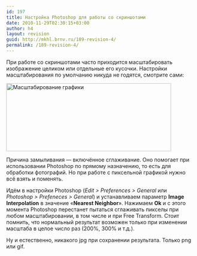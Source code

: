 ```yaml
---
id: 197
title: Настройка Photoshop для работы со скриншотами
date: 2010-11-29T02:30:15+03:00
author: h4
layout: revision
guid: http://mkhl.brnv.ru/189-revision-4/
permalink: /189-revision-4/
---
```

При работе со скриншотами часто приходится масштабировать изображение целиком или отдельные его кусочки. Настройки масштабирования по умолчанию никуда не годятся, смотрите сами:

<div class="mceTemp">
  <dl id="attachment_192" class="wp-caption alignnone" style="width: 450px;">
    <dt class="wp-caption-dt">
      <a href="http://mkhl.brnv.ru/wp-content/uploads/2010/11/2010-11-29_0109292.png"><img class="size-full wp-image-192" title="Масштабирование графики" src="http://mkhl.brnv.ru/wp-content/uploads/2010/11/2010-11-29_0109292.png" alt="Масштабирование графики" width="440" height="182" srcset="https://mkhl.brnv.ru/wp-content/uploads/2010/11/2010-11-29_0109292.png 440w, https://mkhl.brnv.ru/wp-content/uploads/2010/11/2010-11-29_0109292-300x124.png 300w" sizes="(max-width: 440px) 100vw, 440px" /></a>
    </dt>
  </dl>
</div>

Причина замыливания — включённое сглаживание. Оно помогает при использовании Photoshop по прямому назначению, то есть для обработки фотографий. Но при работе с пиксельной графикой нужно всё взять и поменять.

Идём в настройки Photoshop (_Edit > Preferences > General_ или _Photoshop > Prefeneces > General_) и устанавливаем параметр **Image Interpolation** в значение «**Nearest Neighbor**». Нажимаем **Ok** и с этого момента Photoshop перестанет пытаться сглаживать пикселы при любом масштабировании, в том числе и при Free Transform. Стоит помнить, что нормальный результат возможен только при изменении масштаба в целое число раз (200%, 300% и т.д.).

Ну и естественно, никакого jpg при сохранении результата. Только png или gif.